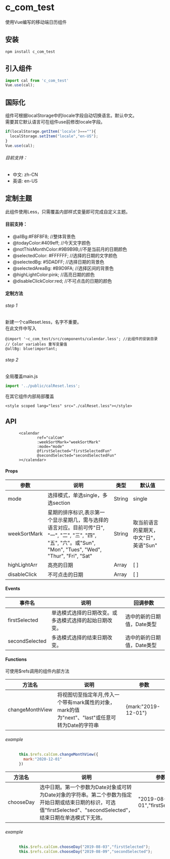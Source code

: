 # c_com_test
使用Vue编写的移动端日历组件

## 安装
```
npm install c_com_test
```

## 引入组件
``` javascript
import cal from 'c_com_test'
Vue.use(cal);
```

## 国际化
组件可根据localStorage中的locale字段自动切换语言。默认中文。  
需要其它默认语言可在组件use前修改locale字段。
```javascript
if(localStorage.getItem('locale')===""){
  localStorage.setItem("locale","en-US");
}
Vue.use(cal);
```
###### 目前支持：
- 中文: zh-CN
- 英语: en-US

## 定制主题
此组件使用Less，只需覆盖内部样式变量即可完成自定义主题。
#### 目前支持：
- @allBg:#F8F8F8; //整体背景色
- @todayColor:#409eff; //今天文字颜色
- @notThisMonthColor:#9B9B9B;//不是当前月的日期颜色
- @selectedColor: #FFFFFF; //选择的日期的文字颜色
- @selectedBg: #5DADFF; //选择日期的背景色
- @selectedAreaBg: #B9D9FA; //选择区间的背景色
- @highLightColor:pink; //高亮日期的颜色
- @disableClickColor:red; //不可点击的日期的颜色
#### 定制方法
###### step 1
新建一个calReset.less，名字不重要。  
在此文件中写入
```less
@import '~c_com_test/src/components/calendar.less'; //此组件的安装目录
// Color variables 重写变量值
@allBg: blue!important;
```
###### step 2
全局覆盖main.js
```javascript
import '../public/calReset.less';
```
在其它组件内部局部覆盖
```
<style scoped lang="less" src="./calReset.less"></style>
```

## API
```
      <calendar
              ref="calCom"
              :weekSortMark="weekSortMark"
              :mode="mode"
              @firstSelected="firstSelectedFun"
              @secondSelected="secondSelectedFun"
      ></calendar>
```
#### Props
|  参数   | 说明  | 类型  | 默认值  |
|  ----  | ----  | ----  | ----  |
| mode  | 选择模式，单选single，多选section | String | single |
| weekSortMark  | 星期的排序标识,表示第一个显示星期几，需与选择的语言对应。目前可传"日", "一", "二", "三", "四", "五", "六"。或"Sun", "Mon", "Tues", "Wed", "Thur", "Fri", "Sat" | String | 取当前语言的星期天，中文"日"，英语"Sun" |
| highLightArr  | 高亮的日期 | Array | [ ] |
| disableClick  | 不可点击的日期 | Array | [ ] |

#### Events
|  事件名   | 说明  | 回调参数  |
|  ----  | ----  | ----  |
| firstSelected  | 单选模式选择的日期改变。或多选模式选择的起始日期改变。 | 选中的新的日期值，Date类型 |
| secondSelected | 多选模式选择的结束日期改变。 | 选中的新的日期值，Date类型 |

#### Functions
可使用$refs调用的组件内部方法

|  方法名   | 说明  | 参数  | 
|  ----  | ----  | ----  |
| changeMonthView  | 将视图切至指定年月,传入一个带有mark属性的对象，mark的值为"next"、"last"或任意可转为Date的字符串 | {mark:"2019-12-01"} |
###### example
```javascript
      this.$refs.calCom.changeMonthView({
        mark:"2020-12-01"
      })
```
|  方法名   | 说明  | 参数  | 
|  ----  | ----  | ----  |
| chooseDay  | 选中日期。第一个参数为Date对象或可转为Date对象的字符串。第二个参数为指定开始日期或结束日期的标识，可选值"firstSelected"、"secondSelected"，结束日期在单选模式下无效。 | "2019-08-01","firstSelected" |
###### example
```javascript
      this.$refs.calCom.chooseDay("2019-08-03","firstSelected");
      this.$refs.calCom.chooseDay("2019-08-09","secondSelected");
```